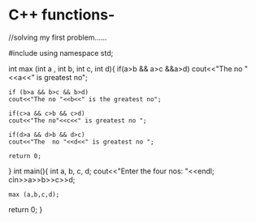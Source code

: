 # C++ functions-
//solving my first problem......



#include<iostream>
using namespace std;

int max (int a , int b, int c, int d){
    if(a>b && a>c &&a>d)
    cout<<"The no "<<a<<" is greatest no";

    if (b>a && b>c && b>d)
    cout<<"The no "<<b<<" is the greatest no";

    if(c>a && c>b && c>d)
    cout<<"The no"<<c<<" is greatest no ";

    if(d>a && d>b && d>c)
    cout<<"The  no "<<d<<" is greatest no ";

    return 0;

}
int main(){
    int a, b, c, d;
    cout<<"Enter the four nos: "<<endl;
    cin>>a>>b>>c>>d;

    max (a,b,c,d);

return 0;
}
